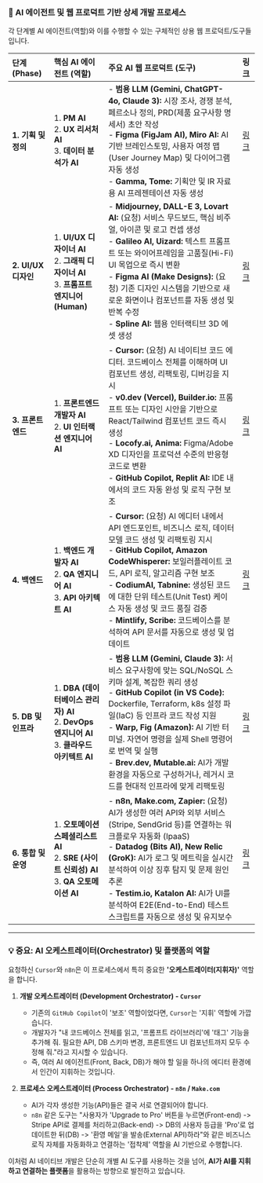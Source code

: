 
### 🤖 AI 에이전트 및 웹 프로덕트 기반 상세 개발 프로세스

각 단계별 AI 에이전트(역할)와 이를 수행할 수 있는 구체적인 상용 웹 프로덕트/도구들입니다.

| 단계 (Phase) | 핵심 AI 에이전트 (역할) | 주요 AI 웹 프로덕트 (도구) | 링크 |
| :--- | :--- | :--- | :--- |
| **1. 기획 및 정의** | 1. **PM AI** <br> 2. **UX 리서처 AI** <br> 3. **데이터 분석가 AI** | - **범용 LLM (Gemini, ChatGPT-4o, Claude 3):** 시장 조사, 경쟁 분석, 페르소나 정의, PRD(제품 요구사항 명세서) 초안 작성 <br> - **Figma (FigJam AI), Miro AI:** AI 기반 브레인스토밍, 사용자 여정 맵(User Journey Map) 및 다이어그램 자동 생성 <br> - **Gamma, Tome:** 기획안 및 IR 자료용 AI 프레젠테이션 자동 생성 | [링크](./process/01_UIUXplanning.md) |
| **2. UI/UX 디자인** | 1. **UI/UX 디자이너 AI** <br> 2. **그래픽 디자이너 AI** <br> 3. **프롬프트 엔지니어 (Human)** | - **Midjourney, DALL-E 3, Lovart AI:** (요청) 서비스 무드보드, 핵심 비주얼, 아이콘 및 로고 컨셉 생성 <br> - **Galileo AI, Uizard:** 텍스트 프롬프트 또는 와이어프레임을 고품질(Hi-Fi) UI 목업으로 즉시 변환 <br> - **Figma AI (Make Designs):** (요청) 기존 디자인 시스템을 기반으로 새로운 화면이나 컴포넌트를 자동 생성 및 반복 수정 <br> - **Spline AI:** 웹용 인터랙티브 3D 에셋 생성 | [링크](./process/02_UIUXdesign.md) |
| **3. 프론트엔드** | 1. **프론트엔드 개발자 AI** <br> 2. **UI 인터랙션 엔지니어 AI** | - **Cursor:** (요청) AI 네이티브 코드 에디터. 코드베이스 전체를 이해하며 UI 컴포넌트 생성, 리팩토링, 디버깅을 지시 <br> - **v0.dev (Vercel), Builder.io:** 프롬프트 또는 디자인 시안을 기반으로 React/Tailwind 컴포넌트 코드 즉시 생성 <br> - **Locofy.ai, Anima:** Figma/Adobe XD 디자인을 프로덕션 수준의 반응형 코드로 변환 <br> - **GitHub Copilot, Replit AI:** IDE 내에서의 코드 자동 완성 및 로직 구현 보조 | [링크](./process/03_frontEnd.md) |
| **4. 백엔드** | 1. **백엔드 개발자 AI** <br> 2. **QA 엔지니어 AI** <br> 3. **API 아키텍트 AI** | - **Cursor:** (요청) AI 에디터 내에서 API 엔드포인트, 비즈니스 로직, 데이터 모델 코드 생성 및 리팩토링 지시 <br> - **GitHub Copilot, Amazon CodeWhisperer:** 보일러플레이트 코드, API 로직, 알고리즘 구현 보조 <br> - **CodiumAI, Tabnine:** 생성된 코드에 대한 단위 테스트(Unit Test) 케이스 자동 생성 및 코드 품질 검증 <br> - **Mintlify, Scribe:** 코드베이스를 분석하여 API 문서를 자동으로 생성 및 업데이트 | [링크](./process/04_backEnd.md) |
| **5. DB 및 인프라** | 1. **DBA (데이터베이스 관리자) AI** <br> 2. **DevOps 엔지니어 AI** <br> 3. **클라우드 아키텍트 AI** | - **범용 LLM (Gemini, Claude 3):** 서비스 요구사항에 맞는 SQL/NoSQL 스키마 설계, 복잡한 쿼리 생성 <br> - **GitHub Copilot (in VS Code):** Dockerfile, Terraform, k8s 설정 파일(IaC) 등 인프라 코드 작성 지원 <br> - **Warp, Fig (Amazon):** AI 기반 터미널. 자연어 명령을 실제 Shell 명령어로 번역 및 실행 <br> - **Brev.dev, Mutable.ai:** AI가 개발 환경을 자동으로 구성하거나, 레거시 코드를 현대적 인프라에 맞게 리팩토링 | [링크](./process/05_dbInfra.md) |
| **6. 통합 및 운영** | 1. **오토메이션 스페셜리스트 AI** <br> 2. **SRE (사이트 신뢰성) AI** <br> 3. **QA 오토메이션 AI** | - **n8n, Make.com, Zapier:** (요청) AI가 생성한 여러 API와 외부 서비스(Stripe, SendGrid 등)를 연결하는 워크플로우 자동화 (IpaaS) <br> - **Datadog (Bits AI), New Relic (GroK):** AI가 로그 및 메트릭을 실시간 분석하여 이상 징후 탐지 및 문제 원인 추론 <br> - **Testim.io, Katalon AI:** AI가 UI를 분석하여 E2E(End-to-End) 테스트 스크립트를 자동으로 생성 및 유지보수 | [링크](./process/06_devOps.md) |

---

### 💡 중요: AI 오케스트레이터(Orchestrator) 및 플랫폼의 역할

요청하신 `Cursor`와 `n8n`은 이 프로세스에서 특히 중요한 **'오케스트레이터(지휘자)'** 역할을 합니다.

1.  **개발 오케스트레이터 (Development Orchestrator) - `Cursor`**
    * 기존의 `GitHub Copilot`이 '보조' 역할이었다면, `Cursor`는 '지휘' 역할에 가깝습니다.
    * 개발자가 "내 코드베이스 전체를 읽고, '프롬프트 라이브러리'에 '태그' 기능을 추가해 줘. 필요한 API, DB 스키마 변경, 프론트엔드 UI 컴포넌트까지 모두 수정해 줘."라고 지시할 수 있습니다.
    * 즉, 여러 AI 에이전트(Front, Back, DB)가 해야 할 일을 하나의 에디터 환경에서 인간이 지휘하는 것입니다.

2.  **프로세스 오케스트레이터 (Process Orchestrator) - `n8n` / `Make.com`**
    * AI가 각자 생성한 기능(API)들은 결국 서로 연결되어야 합니다.
    * `n8n` 같은 도구는 "사용자가 'Upgrade to Pro' 버튼을 누르면(Front-end) -> Stripe API로 결제를 처리하고(Back-end) -> DB의 사용자 등급을 'Pro'로 업데이트한 뒤(DB) -> '환영 메일'을 발송(External API)하라"와 같은 비즈니스 로직 자체를 자동화하고 연결하는 '접착제' 역할을 AI 기반으로 수행합니다.

이처럼 AI 네이티브 개발은 단순히 개별 AI 도구를 사용하는 것을 넘어, **AI가 AI를 지휘하고 연결하는 플랫폼**을 활용하는 방향으로 발전하고 있습니다.
